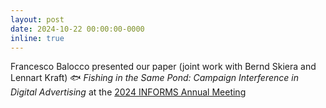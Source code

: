 ```yaml
---
layout: post
date: 2024-10-22 00:00:00-0000
inline: true
---
```


Francesco Balocco presented our paper (joint work with Bernd Skiera and Lennart Kraft) :fish: *Fishing in the Same Pond: Campaign Interference in Digital Advertising* at the [2024 INFORMS Annual Meeting](https://www.informs.org/) 
